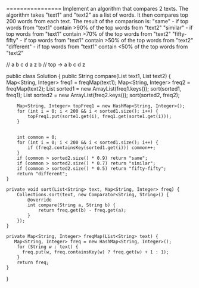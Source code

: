 ================
Implement an algorithm that compares 2 texts.
The algorithm takes "text1" and "text2" as a list of words.
It then compares top 200 words from each text.
The result of the comparison is:
"same" - if top words from "text1" contain >90% of the top words from "text2"
"similar" - if top words from "text1" contain >70% of the top words from "text2"
"fifty-fifty" - if top words from "text1" contain >50% of the top words from "text2"
"different" - if top words from "text1" contain <50% of the top words from "text2"

// a b c d a z b
// top -> a b c d z

public class Solution {
    public String compare(List<String> text1, List<String> text2) {
        Map<String, Integer> freq1 = freqMap(text1);
        Map<String, Integer> freq2 = freqMap(text2);
        List<String> sorted1 = new ArrayList<String>(freq1.keys());
        sort(sorted1, freq1);
        List<String> sorted2 = new ArrayList<String>(freq2.keys());
        sort(sorted2, freq2);
        
        
        Map<String, Integer> topFreq1 = new HashMap<String, Integer>();
        for (int i = 0; i < 200 && i < sorted1.size(); i++) {
            topFreq1.put(sorte1.get(i), freq1.get(sorte1.get(i)));
        }
        
        
        int common = 0;
        for (int i = 0; i < 200 && i < sorted1.size(); i++) {
            if (freq2.containsKey(sorted1.get(i))) common++;
        }
        if (common > sorted2.size() * 0.9) return "same";
        if (common > sorted2.size() * 0.7) return "similar";
        if (common > sorted2.size() * 0.5) return "fifty-fifty";
        return "different";
    }
    
    private void sort(List<String> text, Map<String, Integer> freq) {
        Collections.sort(text, new Comparator<String, String>() {
            @override
            int compare(String a, String b) {
                return freq.get(b) - freq.get(a);
            }
        });
    }
    
    private Map<String, Integer> freqMap(List<String> text) {
       Map<String, Integer> freq = new HashMap<String, Integer>();
        for (String w : text) {
          freq.put(w, freq.containsKey(w) ? freq.get(w) + 1 : 1);  
        }
        return freq;
    }
}
